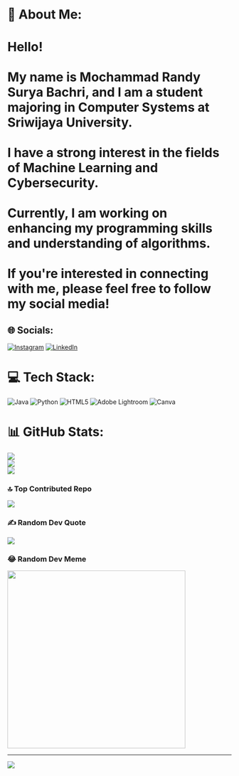 # 💫 About Me:
# Hello! <br><br>My name is **Mochammad Randy Surya Bachri**, and I am a student majoring in **Computer Systems** at Sriwijaya University.<br><br>I have a strong interest in the fields of Machine Learning and Cybersecurity. <br><br>Currently, I am working on enhancing my programming skills and understanding of algorithms. <br><br>If you're interested in connecting with me, please feel free to follow my social media!


## 🌐 Socials:
[![Instagram](https://img.shields.io/badge/Instagram-%23E4405F.svg?logo=Instagram&logoColor=white)](https://instagram.com/randy.sb) [![LinkedIn](https://img.shields.io/badge/LinkedIn-%230077B5.svg?logo=linkedin&logoColor=white)](https://linkedin.com/in/randybachri) 

# 💻 Tech Stack:
![Java](https://img.shields.io/badge/java-%23ED8B00.svg?style=for-the-badge&logo=openjdk&logoColor=white) ![Python](https://img.shields.io/badge/python-3670A0?style=for-the-badge&logo=python&logoColor=ffdd54) ![HTML5](https://img.shields.io/badge/html5-%23E34F26.svg?style=for-the-badge&logo=html5&logoColor=white) ![Adobe Lightroom](https://img.shields.io/badge/Adobe%20Lightroom-31A8FF.svg?style=for-the-badge&logo=Adobe%20Lightroom&logoColor=white) ![Canva](https://img.shields.io/badge/Canva-%2300C4CC.svg?style=for-the-badge&logo=Canva&logoColor=white)
# 📊 GitHub Stats:
![](https://github-readme-stats.vercel.app/api?username=bachrirandy&theme=tokyonight&hide_border=false&include_all_commits=false&count_private=false)<br/>
![](https://github-readme-streak-stats.herokuapp.com/?user=bachrirandy&theme=tokyonight&hide_border=false)<br/>
![](https://github-readme-stats.vercel.app/api/top-langs/?username=bachrirandy&theme=tokyonight&hide_border=false&include_all_commits=false&count_private=false&layout=compact)

### 🔝 Top Contributed Repo
![](https://github-contributor-stats.vercel.app/api?username=bachrirandy&limit=5&theme=tokyonight&combine_all_yearly_contributions=true)

### ✍️ Random Dev Quote
![](https://quotes-github-readme.vercel.app/api?type=horizontal&theme=tokyonight)

### 😂 Random Dev Meme
<img src='https://randommeme-five.vercel.app/' style="height: 400px;"/>

---
[![](https://visitcount.itsvg.in/api?id=bachrirandy&icon=0&color=0)](https://visitcount.itsvg.in)



